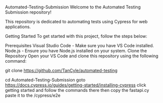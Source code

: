 Automated-Testing-Submission
Welcome to the Automated Testing Submission repository!

This repository is dedicated to automating tests using Cypress for web applications.

Getting Started
To get started with this project, follow the steps below:

Prerequisites
Visual Studio Code - Make sure you have VS Code installed.
Node.js - Ensure you have Node.js installed on your system.
Clone the Repository
Open your VS Code and clone this repository using the following command:

git clone https://github.com/TanCyle/automated-testing

cd Automated-Testing-Submission
goto https://docs.cypress.io/guides/getting-started/installing-cypress
click getting started and follow the commands there
then copy the fastapi.cy paste it to the  /cypress/e2e
